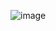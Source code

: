 ![image](https://github.com/cc6545864m1/cc6545864m1/assets/149580678/0f223e10-d7b3-45d2-ba37-925b727b3075)
